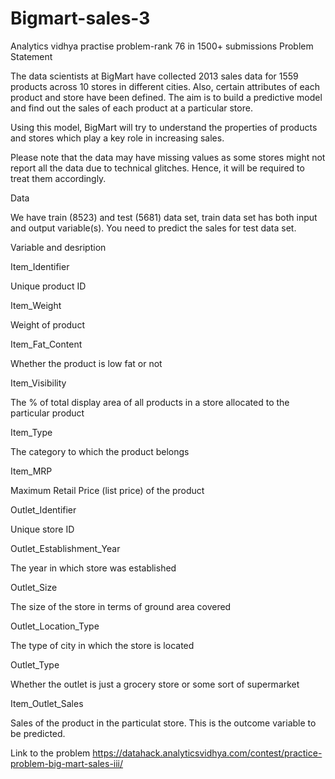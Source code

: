 # Bigmart-sales-3
Analytics vidhya practise problem-rank 76 in 1500+ submissions
Problem Statement

The data scientists at BigMart have collected 2013 sales data for 1559 products across 10 stores in different cities. Also, certain attributes of each product and store have been defined. The aim is to build a predictive model and find out the sales of each product at a particular store.

Using this model, BigMart will try to understand the properties of products and stores which play a key role in increasing sales.

 

Please note that the data may have missing values as some stores might not report all the data due to technical glitches. Hence, it will be required to treat them accordingly.

Data

We have train (8523) and test (5681) data set, train data set has both input and output variable(s). You need to predict the sales for test data set.

 

Variable and desription
	
Item_Identifier 

Unique product ID

Item_Weight

Weight of product

Item_Fat_Content

Whether the product is low fat or not

Item_Visibility

The % of total display area of all products in a store allocated to the particular product

Item_Type

The category to which the product belongs

Item_MRP

Maximum Retail Price (list price) of the product

Outlet_Identifier

Unique store ID

Outlet_Establishment_Year

The year in which store was established

Outlet_Size

The size of the store in terms of ground area covered

Outlet_Location_Type

The type of city in which the store is located

Outlet_Type
	

Whether the outlet is just a grocery store or some sort of supermarket

Item_Outlet_Sales

Sales of the product in the particulat store. This is the outcome variable to be predicted.

 
Link to the problem https://datahack.analyticsvidhya.com/contest/practice-problem-big-mart-sales-iii/

 

